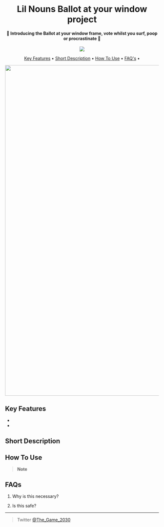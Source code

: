<h1 align="center">
  <br>
  <img src="">
  <br>
  Lil Nouns Ballot at your window project
  <br>
</h1>

<h4 align="center">🥶 Introducing the Ballot at your window frame, vote whilst you surf, poop or procrastinate 🫦</h4>

<p align="center">
  <a href="https://twitter.com/The_Game_2030">
    <img src="https://img.shields.io/badge/Reach_Agustin-On_Twitter-Green">
  </a>
</p>

<p align="center">
  <a href="#key-features">Key Features</a> •
  <a href="#Short Description">Short Description</a> •
  <a href="#how-to-use">How To Use</a> •
  <a href="#FAQs">FAQ's</a> •
</p>

<img width="1084" src="">

## Key Features

*
*

## Short Description



## How To Use



> **Note**
> 



## FAQs

1) Why is this necessary?


2) Is this safe?




---

> Twitter [@The_Game_2030](https://twitter.com/The_Game_2030)
